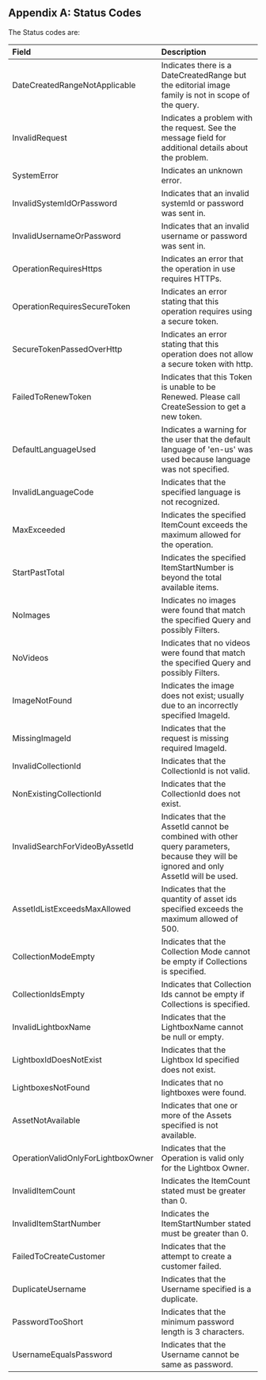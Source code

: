 Appendix A: Status Codes
------------------------
The Status codes are:

| Field 						| Description 																							|
|:------------------------------|:------------------------------------------------------------------------------------------------------|
| DateCreatedRangeNotApplicable	| Indicates there is a DateCreatedRange but the editorial image family is not in scope of the query.	|
| InvalidRequest				| Indicates a problem with the request. See the message field for additional details about the problem.	|
| SystemError					| Indicates an unknown error.																			|
| InvalidSystemIdOrPassword		| Indicates that an invalid systemId or password was sent in.											|
| InvalidUsernameOrPassword		| Indicates that an invalid username or password was sent in.											|
| OperationRequiresHttps		| Indicates an error that the operation in use requires HTTPs.											|
| OperationRequiresSecureToken	| Indicates an error stating that this operation requires using a secure token. 						|
| SecureTokenPassedOverHttp		| Indicates an error stating that this operation does not allow a secure token with http.				|
| FailedToRenewToken			| Indicates that this Token is unable to be Renewed. Please call CreateSession to get a new token.		|
| DefaultLanguageUsed			| Indicates a warning for the user that the default language of 'en-us' was used because language was not specified. |
| InvalidLanguageCode			| Indicates that the specified language is not recognized.												|
| MaxExceeded					| Indicates the specified ItemCount exceeds the maximum allowed for the operation.						|
| StartPastTotal				| Indicates the specified ItemStartNumber is beyond the total available items.							|
| NoImages						| Indicates no images were found that match the specified Query and possibly Filters.					|
| NoVideos						| Indicates that no videos were found that match the specified Query and possibly Filters.				|
| ImageNotFound					| Indicates the image does not exist; usually due to an incorrectly specified ImageId.					|
| MissingImageId				| Indicates that the request is missing required ImageId.												|
| InvalidCollectionId			| Indicates that the CollectionId is not valid.															|																		
| NonExistingCollectionId		| Indicates that the CollectionId does not exist.														|
| InvalidSearchForVideoByAssetId | Indicates that the AssetId cannot be combined with other query parameters, because they will be ignored and only AssetId will be used. |
| AssetIdListExceedsMaxAllowed  | Indicates that the quantity of asset ids specified exceeds the maximum allowed of 500.				|
| CollectionModeEmpty			| Indicates that the Collection Mode cannot be empty if Collections is specified.						|
| CollectionIdsEmpty			| Indicates that Collection Ids cannot be empty if Collections is specified.							|
| InvalidLightboxName			| Indicates that the LightboxName cannot be null or empty.												|
| LightboxIdDoesNotExist		| Indicates that the Lightbox Id specified does not exist.												|
| LightboxesNotFound			| Indicates that no lightboxes were found.																|
| AssetNotAvailable				| Indicates that one or more of the Assets specified is not available.									|
| OperationValidOnlyForLightboxOwner | Indicates that the Operation is valid only for the Lightbox Owner.								|
| InvalidItemCount				| Indicates the ItemCount stated must be greater than 0.												|
| InvalidItemStartNumber		| Indicates the ItemStartNumber stated must be greater than 0.											|
| FailedToCreateCustomer		| Indicates that the attempt to create a customer failed.												|
| DuplicateUsername				| Indicates that the Username specified is a duplicate.													|
| PasswordTooShort				| Indicates that the minimum password length is 3 characters.											|
| UsernameEqualsPassword		| Indicates that the Username cannot be same as password.												|


